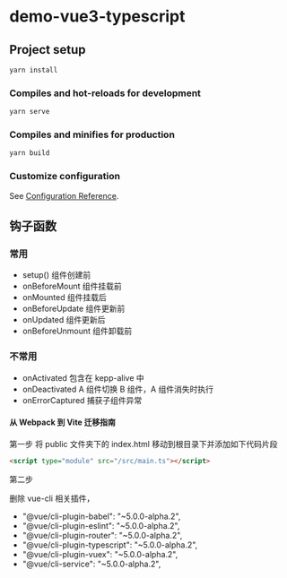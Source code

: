 # demo-vue3-typescript

## Project setup

```sh
yarn install
```

### Compiles and hot-reloads for development

```sh
yarn serve
```

### Compiles and minifies for production

```sh
yarn build
```

### Customize configuration

See [Configuration Reference](https://cli.vuejs.org/config/).

## 钩子函数

### 常用

- setup() 组件创建前
- onBeforeMount 组件挂载前
- onMounted 组件挂载后
- onBeforeUpdate 组件更新前
- onUpdated 组件更新后
- onBeforeUnmount 组件卸载前

### 不常用

- onActivated 包含在 kepp-alive 中
- onDeactivated A 组件切换 B 组件，A 组件消失时执行
- onErrorCaptured 捕获子组件异常

#### 从 Webpack 到 Vite 迁移指南

第一步
将 public 文件夹下的 index.html 移动到根目录下并添加如下代码片段

```html
<script type="module" src="/src/main.ts"></script>
```

第二步

删除 vue-cli 相关插件，

- "@vue/cli-plugin-babel": "~5.0.0-alpha.2",
- "@vue/cli-plugin-eslint": "~5.0.0-alpha.2",
- "@vue/cli-plugin-router": "~5.0.0-alpha.2",
- "@vue/cli-plugin-typescript": "~5.0.0-alpha.2",
- "@vue/cli-plugin-vuex": "~5.0.0-alpha.2",
- "@vue/cli-service": "~5.0.0-alpha.2",
